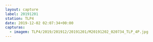 ```yaml
---
layout: capture
label: 20191201
station: TLP4
date: 2019-12-02 02:07:34+00:00
capturas:
  - imagem: TLP4/2019/201912/20191201/M20191202_020734_TLP_4P.jpg
---
```

